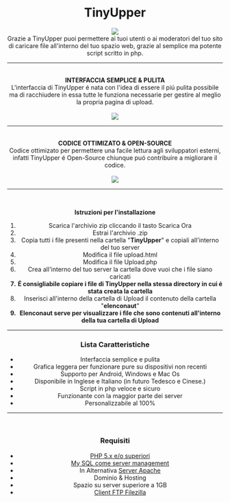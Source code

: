 <div align="center">
  <h1> TinyUpper</h1>

  <img src="http://tinyupper.altervista.org/italiano/logo.png"/><br>
Grazie a TinyUpper puoi permettere ai tuoi utenti o ai moderatori del tuo sito di caricare file all'interno del tuo spazio web, grazie al semplice ma potente script scritto in php. <br>
  <hr>
  <br>
  <strong>INTERFACCIA SEMPLICE & PULITA</strong> <br>
L'interfaccia di TinyUpper é nata con l'idea di essere il piú pulita possibile ma di racchiudere in essa tutte le funziona necessarie per gestire al meglio la propria pagina di upload. <br><br>
<img src="http://tinyupper.altervista.org/italiano/images/s1.png"/>
  
  <hr>
  <br>
  <strong>CODICE OTTIMIZATO & OPEN-SOURCE</strong><br>
  Codice ottimizato per permettere una facile lettura agli sviluppatori esterni, infatti TinyUpper é Open-Source chiunque puó contribuire   a migliorare il codice.<br><br>
  <img src="http://tinyupper.altervista.org/italiano/images/s2.png"/>
  
  <hr>
  <br>
  
  <strong>Istruzioni per l'installazione</strong>
  <br>
  <ol>
  <li>Scarica l'archivio zip cliccando il tasto <storng>Scarica Ora </strong></li>
  <li>Estrai l'archivio .zip</li>
  <li>Copia tutti i file presenti nella cartella "<strong>TinyUpper</strong>" e copiali all'interno del tuo server</li>
  <li>Modifica il file upload.html</li>
  <li>Modifica il file Upload.php</li>
  <li>Crea all'interno del tuo server la cartella dove vuoi che i file siano caricati</li>
  <strong><li>&Eacute; consigliabile copiare i file di TinyUpper nella stessa directory in cui &eacute; stata creata la cartella</li>     </strong>
  <li>Inserisci all'interno della cartella di Upload il contenuto della cartella "<strong>elenconaut</strong>"</li>
  <strong><li>Elenconaut serve per visualizzare i file che sono contenuti all'interno della tua cartella di Upload</li></strong>

  </ol>
  <hr />
  
<h3>Lista Caratteristiche</h3>
<ul class="disc">
<li>Interfaccia semplice e pulita</li>
<li>Grafica leggera per funzionare pure su dispositivi non recenti</li>
<li>Supporto per Android, Windows e Mac Os</li>
<li>Disponibile in Inglese e Italiano (in futuro Tedesco e Cinese.)</li>
<li>Script in php veloce e sicuro</li>
<li>Funzionante con la maggior parte dei server</li>
<li>Personalizzabile al 100%</li>

</ul>

<hr>
<br>

<h3>Requisiti</h3>
<ul>
<li><a href="http://php.net/downloads.php">PHP 5.x e/o superiori</a></li>
<li><a href="https://www.mysql.com/it/">My SQL come server management</a></li>
<li>In Alternativa <a href="https://httpd.apache.org/">Server Apache</a> </li>
<li>Dominio &amp; Hosting</li>
<li>Spazio su server superiore a 1GB</li>
<li><a href="https://filezilla-project.org/">Client FTP Filezilla</a></li>
</ul>

</div>

